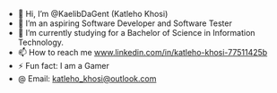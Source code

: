 - 👋 Hi, I’m @KaelibDaGent (Katleho Khosi)
- 👀 I’m an aspiring Software Developer and Software Tester
- 🌱 I’m currently studying for a Bachelor of Science in Information Technology.
- 📫 How to reach me www.linkedin.com/in/katleho-khosi-77511425b
- ⚡ Fun fact: I am a Gamer
- @ Email: katleho_khosi@outlook.com

<!---
KaelibDaGent/KaelibDaGent is a ✨ special ✨ repository because its `README.md` (this file) appears on your GitHub profile.
You can click the Preview link to take a look at your changes.
--->
